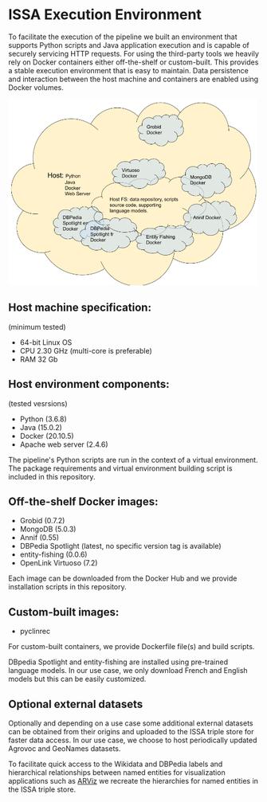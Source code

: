 # ISSA Execution Environment

To facilitate the execution of the pipeline we built an environment that supports Python scripts and Java application execution and is capable of securely servicing HTTP requests. For using the third-party tools we heavily rely on Docker containers either off-the-shelf or custom-built. This provides a stable execution environment that is easy to maintain. Data persistence and interaction between the host machine and containers are enabled using Docker volumes.      

<img src="../doc/environment_diagram.png" width="500" />

## Host machine specification:
(minimum tested)
- 64-bit Linux OS
- CPU 2.30 GHz (multi-core is preferable)
- RAM 32 Gb   

## Host environment components:
(tested vesrsions)
- Python (3.6.8)
- Java (15.0.2)
- Docker (20.10.5)
- Apache web server (2.4.6)

The pipeline's Python scripts are run in the context of a virtual environment. The package requirements and virtual environment building script is included in this repository. 

## Off-the-shelf Docker images:
- Grobid (0.7.2)
- MongoDB (5.0.3)
- Annif (0.55)
- DBPedia Spotlight (latest, no specific version tag is available)
- entity-fishing (0.0.6)
- OpenLink Virtuoso (7.2) 

Each image can be downloaded from the Docker Hub and we provide installation scripts in this repository.  

## Custom-built images:
- pyclinrec

For custom-built containers, we provide Dockerfile file(s) and build scripts.

DBpedia Spotlight and entity-fishing are installed using pre-trained language models.  In our use case, we only download French and English models but this can be easily customized.
 
## Optional external datasets
Optionally and depending on a use case some additional external datasets can be obtained from their origins and uploaded to the ISSA triple store for faster data access. In our use case, we choose to host periodically updated Agrovoc and GeoNames datasets. 

To facilitate quick access to the Wikidata and DBPedia labels and hierarchical relationships between named entities for visualization applications such as [ARViz](https://github.com/Wimmics/arviz) we recreate the hierarchies for named entities in the ISSA triple store.   
